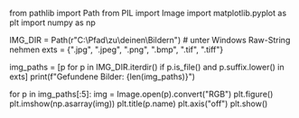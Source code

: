 from pathlib import Path
from PIL import Image
import matplotlib.pyplot as plt
import numpy as np

IMG_DIR = Path(r"C:\Pfad\zu\deinen\Bildern")  # unter Windows Raw-String nehmen
exts = {".jpg", ".jpeg", ".png", ".bmp", ".tif", ".tiff"}

img_paths = [p for p in IMG_DIR.iterdir() if p.is_file() and p.suffix.lower() in exts]
print(f"Gefundene Bilder: {len(img_paths)}")

for p in img_paths[:5]:
    img = Image.open(p).convert("RGB")
    plt.figure()
    plt.imshow(np.asarray(img))
    plt.title(p.name)
    plt.axis("off")
plt.show()
